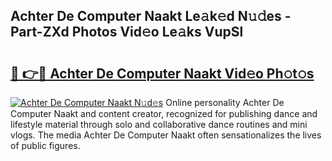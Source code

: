 ## Achter De Computer Naakt Le𝚊k𝚎d N𝚞𝚍es - Part-ZXd Photos Vid𝚎o Le𝚊ks VupSl

# <h2><a href="http://fb5f6d.evod.top/?m=Achter+De+Computer+Naakt">🔗 👉🔴 Achter De Computer Naakt Vid𝚎o Ph𝚘t𝚘s</a></h2>

[![Achter De Computer Naakt N𝚞d𝚎s](https://i.imgur.com/8V9OHl7.gif)](http://fb5f6d.evod.top/?m=Achter+De+Computer+Naakt)
Online personality Achter De Computer Naakt and content creator, recognized for publishing dance and lifestyle material through solo and collaborative dance routines and mini vlogs. The media Achter De Computer Naakt often sensationalizes the lives of public figures. 
